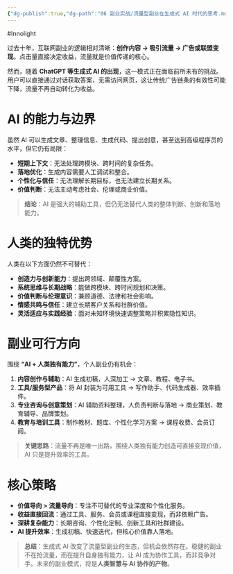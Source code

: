 ```yaml
---
{"dg-publish":true,"dg-path":"06 副业实战/流量型副业在生成式 AI 时代的思考.md","permalink":"/06 副业实战/流量型副业在生成式 AI 时代的思考/","created":"2025-09-09T11:28:56.000+08:00","updated":"2025-09-09T11:29:56.000+08:00"}
---
```


#Innolight

过去十年，互联网副业的逻辑相对清晰：**创作内容 → 吸引流量 → 广告或联盟变现**。点击量直接决定收益，流量就是价值传递的核心。

然而，随着 **ChatGPT 等生成式 AI 的出现**，这一模式正在面临前所未有的挑战。用户可以直接通过对话获取答案，无需访问网页，这让传统广告链条的有效性可能下降，流量不再自动转化为收益。

# AI 的能力与边界

虽然 AI 可以生成文章、整理信息、生成代码、提出创意，甚至达到高级程序员的水平，但它仍有局限：

* **短期上下文**：无法处理跨模块、跨时间的复杂任务。
* **落地优化**：生成内容需要人工调试和整合。
* **个性化与信任**：无法理解长期目标，也无法建立长期关系。
* **价值判断**：无法主动考虑社会、伦理或商业价值。

> **结论**：AI 是强大的辅助工具，但仍无法替代人类的整体判断、创新和落地能力。

# 人类的独特优势

人类在以下方面仍然不可替代：

* **创造力与创新能力**：提出跨领域、颠覆性方案。
* **系统思维与长期战略**：能做跨模块、跨时间规划和决策。
* **价值判断与伦理意识**：兼顾道德、法律和社会影响。
* **情感共鸣与信任**：建立长期客户关系和社群价值。
* **灵活适应与实践经验**：面对未知环境快速调整策略并积累隐性知识。

# 副业可行方向

围绕 **“AI + 人类独有能力”**，个人副业仍有机会：

1. **内容创作与辅助**：AI 生成初稿，人深加工 → 文章、教程、电子书。
2. **工具/服务型产品**：将 AI 封装为可用工具 → 写作助手、代码生成器、效率插件。
3. **专业咨询与创意策划**：AI 辅助资料整理，人负责判断与落地 → 商业策划、教育辅导、品牌策划。
4. **教育与培训工具**：制作教材、题库、个性化学习方案 → 课程收费、会员订阅。

> **关键思路**：流量不再是唯一出路，围绕人类独有能力创造可直接变现价值，AI 只是提升效率的工具。

# 核心策略

* **价值导向 > 流量导向**：专注不可替代的专业深度和个性化服务。
* **收益直接回流**：通过工具、服务、会员或课程直接变现，而非依赖广告。
* **深耕复杂能力**：长期咨询、个性化定制、创新工具和社群建设。
* **AI 提升效率**：生成初稿、快速迭代，但核心价值靠人落地。

> **总结**：生成式 AI 改变了流量型副业的生态，但机会依然存在。稳健的副业不在抢流量，而在提升自身独有能力，让 AI 成为协作工具，而非竞争对手。未来的副业模式，将是**人类智慧与 AI 协作的产物**。
